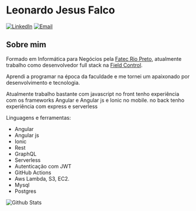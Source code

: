 # Leonardo Jesus Falco

[![LinkedIn](https://img.shields.io/badge/LinkedIn-Leonardo%20jesus%20Falco-blue?&logo=Linkedin&logoColor=white)](https://www.linkedin.com/in/leo-falco/) [![Email](https://img.shields.io/badge/Email-leonardo.falco@outlook.com-darkblue?logo=Microsoft-Outlook&logoColor=white)](mailto:aguena.kenji@gmail.com)

## Sobre mim

Formado em Informática para Negócios pela [Fatec Rio Preto](http://www.fatecriopreto.edu.br/),
atualmente trabalho como desenvolvedor full stack na [Field Control](https://fieldcontrol.com.br/).

Aprendi a programar na época da faculdade e me tornei um apaixonado por desenvolvimento e tecnologia.

Atualmente trabalho bastante com javascript
no front tenho experiência com os frameworks Angular e Angular js e Ionic no mobile.
no back tenho experiência com express e serverless

Linguagens e ferramentas:

- Angular
- Angular js
- Ionic
- Rest
- GraphQL
- Serverless
- Autenticação com JWT
- GitHub Actions
- Aws Lambda, S3, EC2.
- Mysql
- Postgres

![Github Stats](https://github-readme-stats.vercel.app/api?username=LeoFalco&&show_icons=true&count_private=true&&hide=contribs&line_height=27&v=5)
